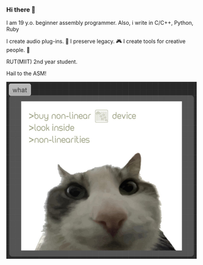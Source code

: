 ### Hi there 👋

I am 19 y.o. beginner assembly programmer.
Also, i write in C/C++, Python, Ruby

I create audio plug-ins. 🎹
I preserve legacy. 🎮
I create tools for creative people. 🎨

RUT(MIIT) 2nd year student.

Hail to the ASM!

![there's a cat meme xddds](https://github.com/cvtps2dq/cvtps2dq/blob/main/cat.jpg "Entropy Cat")
